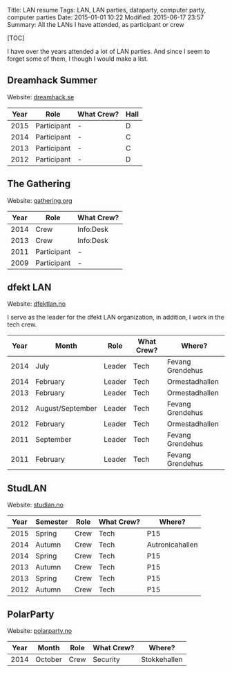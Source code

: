 Title: LAN resume
Tags: LAN, LAN parties, dataparty, computer party, computer parties
Date: 2015-01-01 10:22
Modified: 2015-06-17 23:57
Summary: All the LANs I have attended, as participant or crew

[TOC]

I have over the years attended a lot of LAN parties. And since I seem to forget some of them, I though I would make a list.

## Dreamhack Summer
Website: [dreamhack.se](http://dreamhack.se/)

| Year | Role             | What Crew? | Hall |
| ---- | ---------------- | ---------- | ---- |
| 2015 | Participant      | -          | D    |
| 2014 | Participant      | -          | C    |
| 2013 | Participant      | -          | C    |
| 2012 | Participant      | -          | D    |


## The Gathering
Website: [gathering.org](http://gathering.org/)

| Year | Role             | What Crew? |
| ---- | ---------------- | ---------- |
| 2014 | Crew             | Info:Desk  |
| 2013 | Crew             | Info:Desk  |
| 2011 | Participant      | -          |
| 2009 | Participant      | -          |


## dfekt LAN
Website: [dfektlan.no](https://dfektlan.no/)

I serve as the leader for the dfekt LAN organization, in addition, I work in the tech crew.

| Year | Month            | Role   | What Crew? | Where?           |
| ---- | ---------------- | ------ | ---------- | ---------------- |
| 2014 | July             | Leader | Tech       | Fevang Grendehus |
| 2014 | February         | Leader | Tech       | Ormestadhallen   |
| 2013 | February         | Leader | Tech       | Ormestadhallen   |
| 2012 | August/September | Leader | Tech       | Fevang Grendehus |
| 2012 | February         | Leader | Tech       | Ormestadhallen   |
| 2011 | September        | Leader | Tech       | Fevang Grendehus |
| 2011 | February         | Leader | Tech       | Fevang Grendehus |


## StudLAN
Website: [studlan.no](http://studlan.no/)

| Year | Semester | Role | What Crew? | Where?          |
| ---- | -------- | ---- | ---------- | --------------- |
| 2015 | Spring   | Crew | Tech       | P15             |
| 2014 | Autumn   | Crew | Tech       | Autronicahallen |
| 2014 | Spring   | Crew | Tech       | P15             |
| 2013 | Autumn   | Crew | Tech       | P15             |
| 2013 | Spring   | Crew | Tech       | P15             |
| 2012 | Autumn   | Crew | Tech       | P15             |


## PolarParty
Website: [polarparty.no](http://polarparty.no)

| Year | Month   | Role | What Crew? | Where?          |
| ---- | ------- | ---- | ---------- | --------------- |
| 2014 | October | Crew | Security   | Stokkehallen    |
